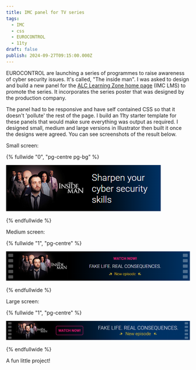 ```yaml
---
title: IMC panel for TV series
tags:
  - IMC
  - css
  - EUROCONTROL
  - 11ty
draft: false
publish: 2024-09-27T09:15:00.000Z
---
```

EUROCONTROL are launching a series of programmes to raise awareness of cyber security issues. It's called, "The inside man". I was asked to design and build a new panel for the [ALC Learning Zone home page](https://learningzone.eurocontrol.int/ilp/) (IMC LMS) to promote the series. It incorporates the series poster that was designed by the production company.

The panel had to be responsive and have self contained CSS so that it doesn't 'pollute' the rest of the page. I build an 11ty starter template for these panels that would make sure everything was output as required. I designed small, medium and large versions in Illustrator then built it once the designs were agreed. You can see screenshots of the result below.

Small screen:

{% fullwide "0", "pg-centre pg-bg" %}

![A screenshot of a promotion panel for The Inside Man on a small screen.](/_shared/uploads/safe-panel-mobile.png "The Inside Man: small screen")

{% endfullwide %}

Medium screen:

{% fullwide "1", "pg-centre" %}

![A screenshot of a promotion panel for The Inside Man on a medium screen.](/_shared/uploads/safe-panel-medium.png "The Inside Man: medium screen.")

{% endfullwide %}

Large screen:

{% fullwide "1", "pg-centre" %}

![A screenshot of a promotion panel for The Inside Man on a large screen.](/_shared/uploads/safe-panel-large.png "The Inside Man: large screen")

{% endfullwide %}

A fun little project!

</div>

